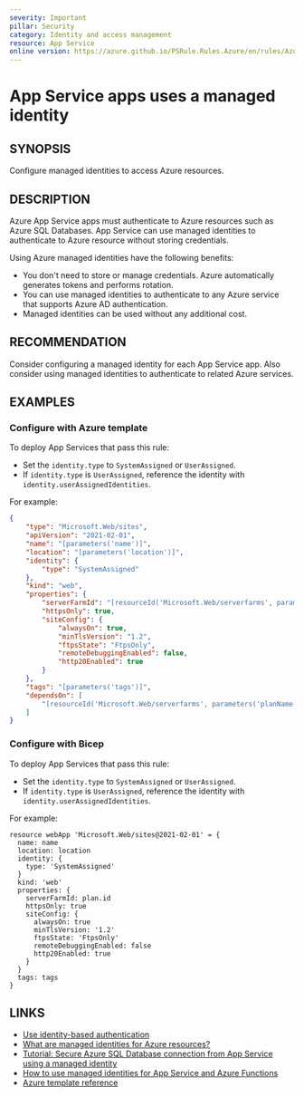 ```yaml
---
severity: Important
pillar: Security
category: Identity and access management
resource: App Service
online version: https://azure.github.io/PSRule.Rules.Azure/en/rules/Azure.AppService.ManagedIdentity/
---
```


# App Service apps uses a managed identity

## SYNOPSIS

Configure managed identities to access Azure resources.

## DESCRIPTION

Azure App Service apps must authenticate to Azure resources such as Azure SQL Databases.
App Service can use managed identities to authenticate to Azure resource without storing credentials.

Using Azure managed identities have the following benefits:

- You don't need to store or manage credentials.
Azure automatically generates tokens and performs rotation.
- You can use managed identities to authenticate to any Azure service that supports Azure AD authentication.
- Managed identities can be used without any additional cost.

## RECOMMENDATION

Consider configuring a managed identity for each App Service app.
Also consider using managed identities to authenticate to related Azure services.

## EXAMPLES

### Configure with Azure template

To deploy App Services that pass this rule:

- Set the `identity.type` to `SystemAssigned` or `UserAssigned`.
- If `identity.type` is `UserAssigned`, reference the identity with `identity.userAssignedIdentities`.

For example:

```json
{
    "type": "Microsoft.Web/sites",
    "apiVersion": "2021-02-01",
    "name": "[parameters('name')]",
    "location": "[parameters('location')]",
    "identity": {
        "type": "SystemAssigned"
    },
    "kind": "web",
    "properties": {
        "serverFarmId": "[resourceId('Microsoft.Web/serverfarms', parameters('planName'))]",
        "httpsOnly": true,
        "siteConfig": {
            "alwaysOn": true,
            "minTlsVersion": "1.2",
            "ftpsState": "FtpsOnly",
            "remoteDebuggingEnabled": false,
            "http20Enabled": true
        }
    },
    "tags": "[parameters('tags')]",
    "dependsOn": [
        "[resourceId('Microsoft.Web/serverfarms', parameters('planName'))]"
    ]
}
```

### Configure with Bicep

To deploy App Services that pass this rule:

- Set the `identity.type` to `SystemAssigned` or `UserAssigned`.
- If `identity.type` is `UserAssigned`, reference the identity with `identity.userAssignedIdentities`.

For example:

```bicep
resource webApp 'Microsoft.Web/sites@2021-02-01' = {
  name: name
  location: location
  identity: {
    type: 'SystemAssigned'
  }
  kind: 'web'
  properties: {
    serverFarmId: plan.id
    httpsOnly: true
    siteConfig: {
      alwaysOn: true
      minTlsVersion: '1.2'
      ftpsState: 'FtpsOnly'
      remoteDebuggingEnabled: false
      http20Enabled: true
    }
  }
  tags: tags
}
```

## LINKS

- [Use identity-based authentication](https://learn.microsoft.com/azure/architecture/framework/security/design-identity-authentication#use-identity-based-authentication)
- [What are managed identities for Azure resources?](https://docs.microsoft.com/azure/active-directory/managed-identities-azure-resources/overview)
- [Tutorial: Secure Azure SQL Database connection from App Service using a managed identity](https://docs.microsoft.com/azure/app-service/app-service-web-tutorial-connect-msi)
- [How to use managed identities for App Service and Azure Functions](https://docs.microsoft.com/azure/app-service/overview-managed-identity?tabs=dotnet)
- [Azure template reference](https://docs.microsoft.com/azure/templates/microsoft.web/sites#managedserviceidentity-object)
